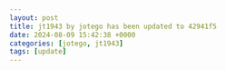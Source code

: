 ```yaml
---
layout: post
title: jt1943 by jotego has been updated to 42941f5
date: 2024-08-09 15:42:38 +0000
categories: [jotego, jt1943]
tags: [update]
---
```


